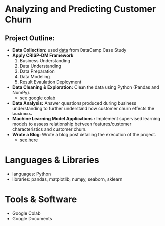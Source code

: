 # Analyzing and Predicting Customer Churn

## Project Outline:
* **Data Collection:** used [data](https://assets.datacamp.com/production/repositories/5993/datasets/00187c4ac7192534646c5b71b260f0de880c6954/Case%20Study%20Analyzing%20Customer%20Churn%20in%20Power%20BI%20-%20Exercises%20and%20Datasets.pdf)
 from DataCamp Case Study
* **Apply CRISP-DM Framework**
  1. Business Understanding
  2. Data Understanding
  3. Data Preparation
  4. Data Modeling
  5. Result Evaulation Deployment
* **Data Cleaning & Exploration:** Clean the data using Python (Pandas and NumPy).
  * see [google colab](https://github.com/ELBrown11/Analyzing-Customer-Churn-using-Machine-Learning/blob/main/CustomerChurn.ipynb)   
* **Data Analysis:** Answer questions produced during business understanding to further understand how customer churn effects the business.
* **Machine Learning Model Applications :** Implement supervised learning models to assess relationship between features/customer characteristics and customer churn.
* **Wrote a Blog**: Wrote a blog post detailing the execution of the project.
  * [see here](https://medium.com/@ebonibrown2017/why-customers-leave-insights-from-churn-analysis-2793f12e65c3)

# Languages & Libraries
* languages: Python
* libraries: pandas, matplotlib, numpy, seaborn, sklearn

# Tools & Software
* Google Colab
* Google Documents
